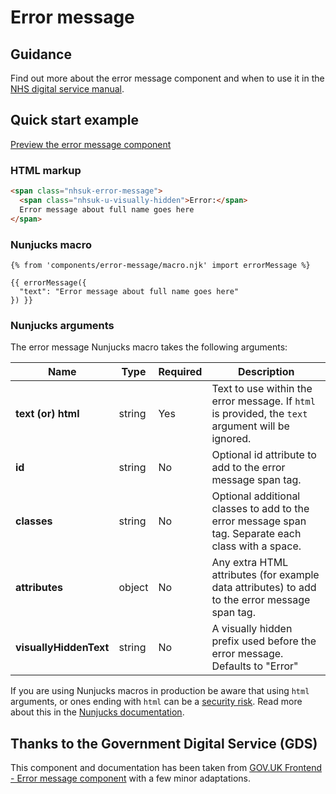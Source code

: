 # Error message

## Guidance
Find out more about the error message component and when to use it in the [NHS digital service manual](https://service-manual.nhs.uk/design-system/components/error-message).

## Quick start example

[Preview the error message component](https://nhsuk.github.io/nhsuk-frontend/components/error-message/index.html)

### HTML markup

```html
<span class="nhsuk-error-message">
  <span class="nhsuk-u-visually-hidden">Error:</span> 
  Error message about full name goes here
</span>
```

### Nunjucks macro

```
{% from 'components/error-message/macro.njk' import errorMessage %}

{{ errorMessage({
  "text": "Error message about full name goes here"
}) }}
```

### Nunjucks arguments

The error message Nunjucks macro takes the following arguments:

| Name                      | Type     | Required  | Description             |
| --------------------------|----------|-----------|-------------------------|
| **text (or) html**        | string   | Yes       | Text to use within the error message. If `html` is provided, the `text` argument will be ignored. |
| **id**                    | string   | No        | Optional id attribute to add to the error message span tag. |
| **classes**               | string   | No        | Optional additional classes to add to the error message span tag. Separate each class with a space. |
| **attributes**            | object   | No        | Any extra HTML attributes (for example data attributes) to add to the error message span tag. |
| **visuallyHiddenText**    | string   | No        | A visually hidden prefix used before the error message. Defaults to "Error" |

If you are using Nunjucks macros in production be aware that using `html` arguments, or ones ending with `html` can be a [security risk](https://developer.mozilla.org/en-US/docs/Glossary/Cross-site_scripting). Read more about this in the [Nunjucks documentation](https://mozilla.github.io/nunjucks/api.html#user-defined-templates-warning).

## Thanks to the Government Digital Service (GDS)

This component and documentation has been taken from [GOV.UK Frontend - Error message component](https://github.com/alphagov/govuk-frontend/tree/master/package/components/error-message) with a few minor adaptations.
